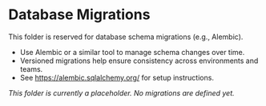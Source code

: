 # Database Migrations

This folder is reserved for database schema migrations (e.g., Alembic).

- Use Alembic or a similar tool to manage schema changes over time.
- Versioned migrations help ensure consistency across environments and teams.
- See https://alembic.sqlalchemy.org/ for setup instructions.

_This folder is currently a placeholder. No migrations are defined yet._
